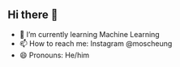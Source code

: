 ## Hi there 👋

<!--
- 🔭 I’m currently working on ... 
- 👯 I’m looking to collaborate on ...
- 🤔 I’m looking for help with ...
- 💬 Ask me about ...
- ⚡ Fun fact: ...
-->
- 🌱 I’m currently learning Machine Learning 
- 📫 How to reach me: Instagram @moscheung
- 😄 Pronouns: He/him
